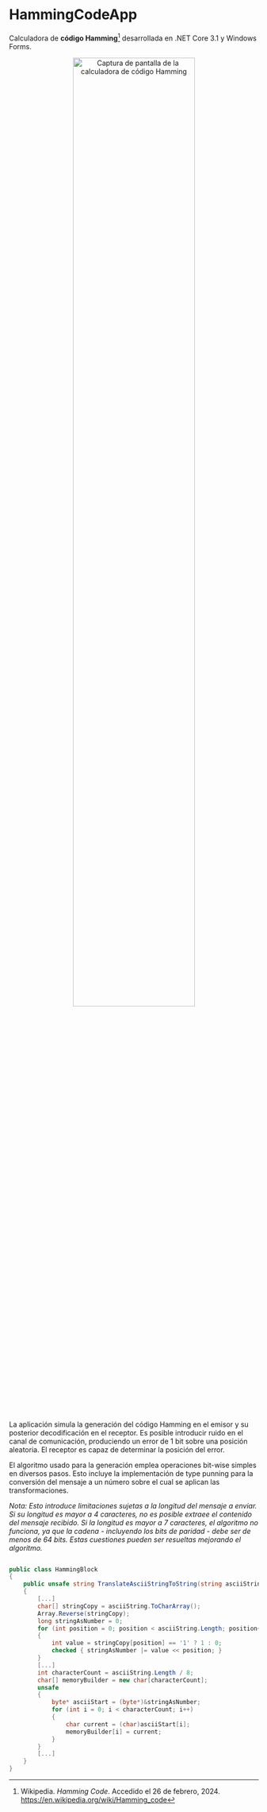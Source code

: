 # HammingCodeApp
Calculadora de **código Hamming**[^1] desarrollada en .NET Core 3.1 y Windows Forms.

<p align="center">
  <img src="https://i.imgur.com/BdI6D2R.png" alt="Captura de pantalla de la calculadora de código Hamming"  width=70% height=70%>
</p>

La aplicación simula la generación del código Hamming en el emisor y su posterior decodificación en el receptor. Es posible introducir ruido en el canal de comunicación, produciendo un error de 1 bit sobre una posición aleatoria.
El receptor es capaz de determinar la posición del error.

El algoritmo usado para la generación emplea operaciones bit-wise simples en diversos pasos. Esto incluye la implementación de type punning para la conversión del mensaje a un número sobre el cual se aplican las transformaciones.

_Nota: Esto introduce limitaciones sujetas a la longitud del mensaje a enviar. Si su longitud es mayor a 4 caracteres, no es posible extraee el contenido del mensaje recibido. Si la longitud es mayor a 7 caracteres, el algoritmo no funciona, ya que la cadena - incluyendo los bits de paridad - debe ser de menos de 64 bits. Estas cuestiones pueden ser resueltas mejorando el algoritmo._

```C#

public class HammingBlock
{
    public unsafe string TranslateAsciiStringToString(string asciiString)
    {
        [...]
        char[] stringCopy = asciiString.ToCharArray();
        Array.Reverse(stringCopy);
        long stringAsNumber = 0;
        for (int position = 0; position < asciiString.Length; position++)
        {
            int value = stringCopy[position] == '1' ? 1 : 0;
            checked { stringAsNumber |= value << position; }
        }
        [...]
        int characterCount = asciiString.Length / 8;
        char[] memoryBuilder = new char[characterCount];
        unsafe
        {
            byte* asciiStart = (byte*)&stringAsNumber;
            for (int i = 0; i < characterCount; i++)
            {
                char current = (char)asciiStart[i];
                memoryBuilder[i] = current;
            }
        }
        [...]
    }
}

```

[^1]: Wikipedia. _Hamming Code_. Accedido el 26 de febrero, 2024. https://en.wikipedia.org/wiki/Hamming_code

